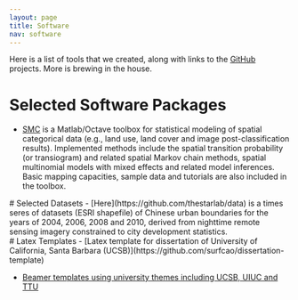 ```yaml
---
layout: page
title: Software
nav: software
---
```


<div class="pure-u-1 copy" markdown="1">

Here is a list of tools that we created, along with links to the
[GitHub](http://www.github.com) projects. More is brewing in the house. 

# Selected Software Packages

- [SMC](https://github.com/surfcao/scm) is a Matlab/Octave toolbox for
  statistical modeling of spatial categorical data (e.g., land use, land
cover and image post-classification results). Implemented methods include
the spatial transition probability (or transiogram) and related spatial
Markov chain methods, spatial multinomial models with mixed effects and
related model inferences. Basic mapping capacities, sample data and tutorials are
also included in the toolbox. 

<!--
[![Build Status](https://travis-ci.org/PoisotLab/paco.svg?branch=master)](https://travis-ci.org/PoisotLab/paco)
[![Coverage Status](https://coveralls.io/repos/PoisotLab/paco/badge.svg)](https://coveralls.io/r/PoisotLab/paco)
-->
</div>

<div class="pure-u-1 copy" markdown="1">
# Selected Datasets 
- [Here](https://github.com/thestarlab/data) is a times seres of datasets
  (ESRI shapefile) of Chinese urban boundaries for the years of 2004, 2006,
  2008 and 2010, derived from nighttime remote sensing imagery constrained
  to city development statistics. 

</div>

<div class="pure-u-1 copy" markdown="1">
# Latex Templates 
- [Latex template for dissertation of University of California, Santa
  Barbara (UCSB)](https://github.com/surfcao/dissertation-template)

- [Beamer templates using university themes including UCSB, UIUC and TTU](https://github.com/surfcao/beamer-template)

</div>

<!--
[ProbabilisticNetwork.jl](https://github.com/PoisotLab/ProbabilisticNetwork.jl) provides probabilistic measures of network structure.

[![Build Status](https://travis-ci.org/PoisotLab/ProbabilisticNetwork.jl.svg?branch=master)](https://travis-ci.org/PoisotLab/ProbabilisticNetwork.jl)
[![Coverage Status](https://coveralls.io/repos/PoisotLab/ProbabilisticNetwork.jl/badge.svg)](https://coveralls.io/r/PoisotLab/ProbabilisticNetwork.jl)
[![DOI](https://zenodo.org/badge/doi/10.5281/zenodo.16578.svg)](http://dx.doi.org/10.5281/zenodo.16578)

[Brim.jl](https://github.com/PoisotLab/Brim.jl) is a fast implementation of various modularity optimization routines.

[![Build Status](https://travis-ci.org/PoisotLab/Brim.jl.svg?branch=master)](https://travis-ci.org/PoisotLab/Brim.jl)
[![Coverage Status](https://coveralls.io/repos/PoisotLab/Brim.jl/badge.svg?branch=master)](https://coveralls.io/r/PoisotLab/Brim.jl?branch=master)
[![DOI](https://zenodo.org/badge/doi/10.5281/zenodo.16579.svg)](http://dx.doi.org/10.5281/zenodo.16579)
-->

